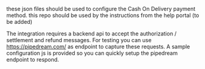 these json files should be used to configure the Cash On Delivery payment method. this repo should be used by the instructions from the help portal (to be added)

The integration requires a backend api to accept the authorization / settlement and refund messages. For testing you can use https://pipedream.com/ as endpoint to capture these requests. A sample configuration js is provided so you can quickly setup the pipedream endpoint to respond.
